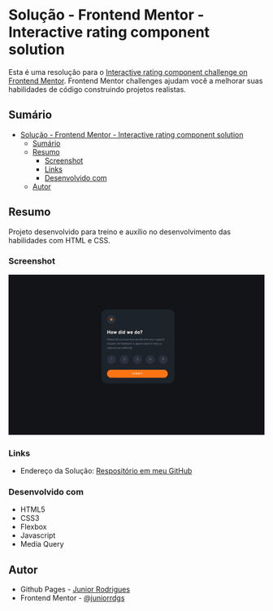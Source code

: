 # Solução - Frontend Mentor - Interactive rating component solution

Esta é uma resolução para o [Interactive rating component challenge on Frontend Mentor](https://www.frontendmentor.io/challenges/interactive-rating-component-koxpeBUmI). Frontend Mentor challenges ajudam você a melhorar suas habilidades de código construindo projetos realistas. 

## Sumário

- [Solução - Frontend Mentor - Interactive rating component solution](#solução---frontend-mentor---interactive-rating-component-solution)
  - [Sumário](#sumário)
  - [Resumo](#resumo)
    - [Screenshot](#screenshot)
    - [Links](#links)
    - [Desenvolvido com](#desenvolvido-com)
  - [Autor](#autor)

## Resumo
Projeto desenvolvido para treino e auxílio no desenvolvimento das habilidades com HTML e CSS.

### Screenshot
![](/assets/images/screenshot.png)

### Links
- Endereço da Solução: [Respositório em meu GitHub](https://github.com/juniorrdgs/interactive-rating-component)

### Desenvolvido com
- HTML5
- CSS3
- Flexbox
- Javascript
- Media Query

## Autor

- Github Pages - [Junior Rodrigues](https://juniorrdgs.github.io)
- Frontend Mentor - [@juniorrdgs](https://www.frontendmentor.io/profile/juniorrdgs)